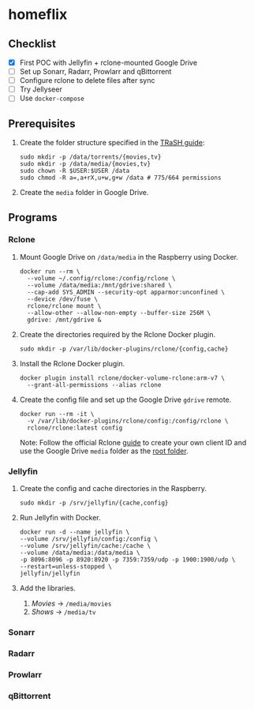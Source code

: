 # homeflix

## Checklist

- [x] First POC with Jellyfin + rclone-mounted Google Drive
- [ ] Set up Sonarr, Radarr, Prowlarr and qBittorrent
- [ ] Configure rclone to delete files after sync
- [ ] Try Jellyseer
- [ ] Use `docker-compose`

## Prerequisites

1. Create the folder structure specified in the
   [TRaSH guide](https://trash-guides.info/Hardlinks/How-to-setup-for/Docker/):

   ```shell
   sudo mkdir -p /data/torrents/{movies,tv}
   sudo mkdir -p /data/media/{movies,tv}
   sudo chown -R $USER:$USER /data
   sudo chmod -R a=,a+rX,u+w,g+w /data # 775/664 permissions
   ```

1. Create the `media` folder in Google Drive.

## Programs

### Rclone

1. Mount Google Drive on `/data/media` in the Raspberry using Docker.

   ```shell
   docker run --rm \
     --volume ~/.config/rclone:/config/rclone \
     --volume /data/media:/mnt/gdrive:shared \
     --cap-add SYS_ADMIN --security-opt apparmor:unconfined \
     --device /dev/fuse \
     rclone/rclone mount \
     --allow-other --allow-non-empty --buffer-size 256M \
     gdrive: /mnt/gdrive &
   ```

1. Create the directories required by the Rclone Docker plugin.

   ```shell
   sudo mkdir -p /var/lib/docker-plugins/rclone/{config,cache}
   ```

1. Install the Rclone Docker plugin.

   ```shell
   docker plugin install rclone/docker-volume-rclone:arm-v7 \
     --grant-all-permissions --alias rclone
   ```

1. Create the config file and set up the Google Drive `gdrive` remote.

   ```shell
   docker run --rm -it \
     -v /var/lib/docker-plugins/rclone/config:/config/rclone \
     rclone/rclone:latest config
   ```

   Note: Follow the official Rclone
   [guide](https://rclone.org/drive/#making-your-own-client-id) to create your
   own client ID and use the Google Drive `media` folder as the
   [root folder](https://rclone.org/drive/#making-your-own-client-id).

### Jellyfin

1. Create the config and cache directories in the Raspberry.

   ```shell
   sudo mkdir -p /srv/jellyfin/{cache,config}
   ```

1. Run Jellyfin with Docker.

   ```shell
   docker run -d --name jellyfin \
   --volume /srv/jellyfin/config:/config \
   --volume /srv/jellyfin/cache:/cache \
   --volume /data/media:/data/media \
   -p 8096:8096 -p 8920:8920 -p 7359:7359/udp -p 1900:1900/udp \
   --restart=unless-stopped \
   jellyfin/jellyfin
   ```

1. Add the libraries.
   1. _Movies_ -> `/media/movies`
   1. _Shows_ -> `/media/tv`

### Sonarr

### Radarr

### Prowlarr

### qBittorrent
